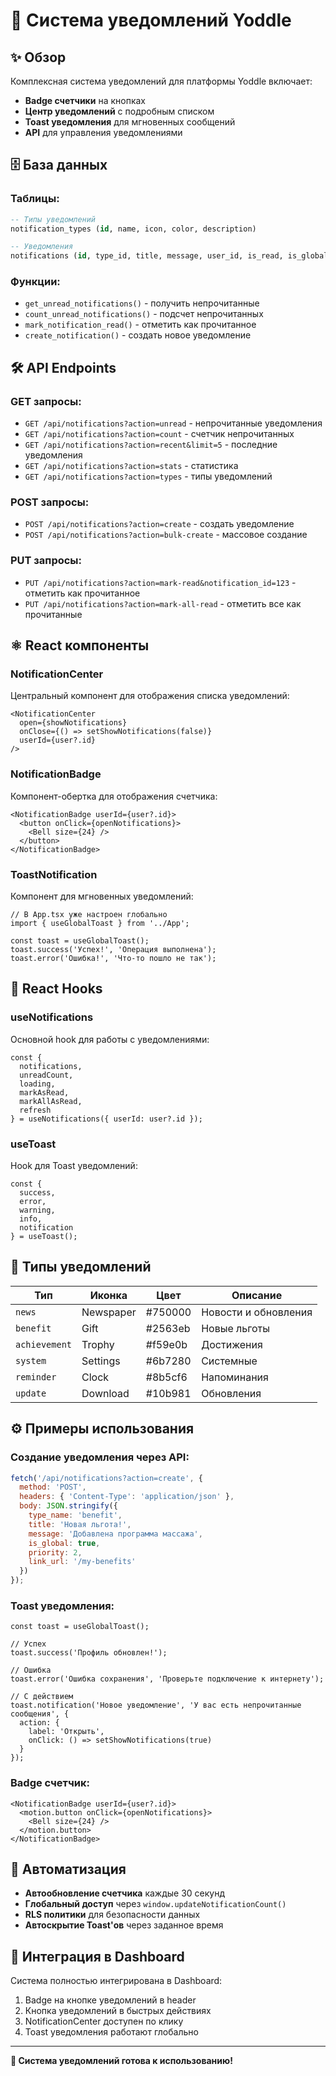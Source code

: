 # 🔔 Система уведомлений Yoddle

## ✨ **Обзор**

Комплексная система уведомлений для платформы Yoddle включает:
- **Badge счетчики** на кнопках
- **Центр уведомлений** с подробным списком
- **Toast уведомления** для мгновенных сообщений
- **API** для управления уведомлениями

## 🗄️ **База данных**

### Таблицы:
```sql
-- Типы уведомлений
notification_types (id, name, icon, color, description)

-- Уведомления
notifications (id, type_id, title, message, user_id, is_read, is_global, priority, link_url, expires_at)
```

### Функции:
- `get_unread_notifications()` - получить непрочитанные
- `count_unread_notifications()` - подсчет непрочитанных
- `mark_notification_read()` - отметить как прочитанное
- `create_notification()` - создать новое уведомление

## 🛠️ **API Endpoints**

### GET запросы:
- `GET /api/notifications?action=unread` - непрочитанные уведомления
- `GET /api/notifications?action=count` - счетчик непрочитанных
- `GET /api/notifications?action=recent&limit=5` - последние уведомления
- `GET /api/notifications?action=stats` - статистика
- `GET /api/notifications?action=types` - типы уведомлений

### POST запросы:
- `POST /api/notifications?action=create` - создать уведомление
- `POST /api/notifications?action=bulk-create` - массовое создание

### PUT запросы:
- `PUT /api/notifications?action=mark-read&notification_id=123` - отметить как прочитанное
- `PUT /api/notifications?action=mark-all-read` - отметить все как прочитанные

## ⚛️ **React компоненты**

### NotificationCenter
Центральный компонент для отображения списка уведомлений:
```tsx
<NotificationCenter 
  open={showNotifications} 
  onClose={() => setShowNotifications(false)} 
  userId={user?.id} 
/>
```

### NotificationBadge
Компонент-обертка для отображения счетчика:
```tsx
<NotificationBadge userId={user?.id}>
  <button onClick={openNotifications}>
    <Bell size={24} />
  </button>
</NotificationBadge>
```

### ToastNotification
Компонент для мгновенных уведомлений:
```tsx
// В App.tsx уже настроен глобально
import { useGlobalToast } from '../App';

const toast = useGlobalToast();
toast.success('Успех!', 'Операция выполнена');
toast.error('Ошибка!', 'Что-то пошло не так');
```

## 🎣 **React Hooks**

### useNotifications
Основной hook для работы с уведомлениями:
```tsx
const { 
  notifications,
  unreadCount,
  loading,
  markAsRead,
  markAllAsRead,
  refresh 
} = useNotifications({ userId: user?.id });
```

### useToast
Hook для Toast уведомлений:
```tsx
const { 
  success, 
  error, 
  warning, 
  info, 
  notification 
} = useToast();
```

## 🎨 **Типы уведомлений**

| Тип | Иконка | Цвет | Описание |
|-----|--------|------|----------|
| `news` | Newspaper | #750000 | Новости и обновления |
| `benefit` | Gift | #2563eb | Новые льготы |
| `achievement` | Trophy | #f59e0b | Достижения |
| `system` | Settings | #6b7280 | Системные |
| `reminder` | Clock | #8b5cf6 | Напоминания |
| `update` | Download | #10b981 | Обновления |

## ⚙️ **Примеры использования**

### Создание уведомления через API:
```javascript
fetch('/api/notifications?action=create', {
  method: 'POST',
  headers: { 'Content-Type': 'application/json' },
  body: JSON.stringify({
    type_name: 'benefit',
    title: 'Новая льгота!',
    message: 'Добавлена программа массажа',
    is_global: true,
    priority: 2,
    link_url: '/my-benefits'
  })
});
```

### Toast уведомления:
```tsx
const toast = useGlobalToast();

// Успех
toast.success('Профиль обновлен!');

// Ошибка
toast.error('Ошибка сохранения', 'Проверьте подключение к интернету');

// С действием
toast.notification('Новое уведомление', 'У вас есть непрочитанные сообщения', {
  action: {
    label: 'Открыть',
    onClick: () => setShowNotifications(true)
  }
});
```

### Badge счетчик:
```tsx
<NotificationBadge userId={user?.id}>
  <motion.button onClick={openNotifications}>
    <Bell size={24} />
  </motion.button>
</NotificationBadge>
```

## 🚀 **Автоматизация**

- **Автообновление счетчика** каждые 30 секунд
- **Глобальный доступ** через `window.updateNotificationCount()`
- **RLS политики** для безопасности данных
- **Автоскрытие Toast'ов** через заданное время

## 🎯 **Интеграция в Dashboard**

Система полностью интегрирована в Dashboard:
1. Badge на кнопке уведомлений в header
2. Кнопка уведомлений в быстрых действиях
3. NotificationCenter доступен по клику
4. Toast уведомления работают глобально

---

**🎉 Система уведомлений готова к использованию!** 
